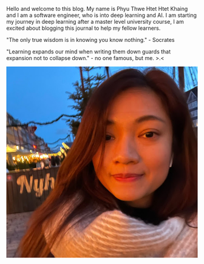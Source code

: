 Hello and welcome to this blog. 
My name is Phyu Thwe Htet Htet Khaing and I am a software engineer, who is into deep learning and AI. I am starting my journey in deep learning after a master level university course, I am excited about blogging this journal to help my fellow learners. 

"The only true wisdom is in knowing you know nothing." - Socrates  

"Learning expands our mind when writing them down guards that expansion not to collapse down."  - no one famous, but me. >.<

![png](/images/profile.jpeg)

